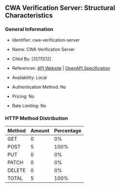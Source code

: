 ## CWA Verification Server: Structural Characteristics

### General Information

- Identifier: cwa-verification-server

- Name: CWA Verification Server

- Cited By: [3][11][12]

- References: [API Website](https://github.com/corona-warn-app/cwa-verification-server) | [OpenAPI Specification](https://github.com/corona-warn-app/cwa-verification-server/blob/master/api-docs.json)

- Availability: Local

- Authentication Method: No

- Pricing: No

- Rate Limiting: No

### HTTP Method Distribution

| Method | Amount | Percentage |
|--------|--------|------------|
| GET | 0 | 0% |
| POST | 5 | 100% |
| PUT | 0 | 0% |
| PATCH | 0 | 0% |
| DELETE | 0 | 0% |
| TOTAL | 5 | 100% |
